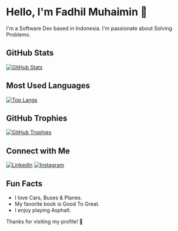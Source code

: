 # Hello, I'm Fadhil Muhaimin 👋

I'm a Software Dev based in Indonesia. I'm passionate about Solving Problems.

## GitHub Stats

[![GitHub Stats](https://github-readme-stats.vercel.app/api?username=fadhilmuhaimin&show_icons=true&theme=radical)](https://github.com/fadhilmuhaimin)

## Most Used Languages

[![Top Langs](https://github-readme-stats.vercel.app/api/top-langs/?username=fadhilmuhaimin&layout=compact&theme=radical)](https://github.com/fadhilmuhaimin)

## GitHub Trophies

[![GitHub Trophies](https://github-profile-trophy.vercel.app/?username=fadhilmuhaimin&theme=radical)](https://github.com/fadhilmuhaimin)

## Connect with Me

[![LinkedIn](https://img.shields.io/badge/LinkedIn-0077B5?style=for-the-badge&logo=linkedin&logoColor=white)](https://www.linkedin.com/in/fadhil-muhaimin88/)
[![Instagram](https://img.shields.io/badge/Instagram-E4405F?style=for-the-badge&logo=instagram&logoColor=white)](https://www.instagram.com/autodhil/)

## Fun Facts

- I love Cars, Buses & Planes.
- My favorite book is Good To Great.
- I enjoy playing Asphalt.

Thanks for visiting my profile! 🌟
